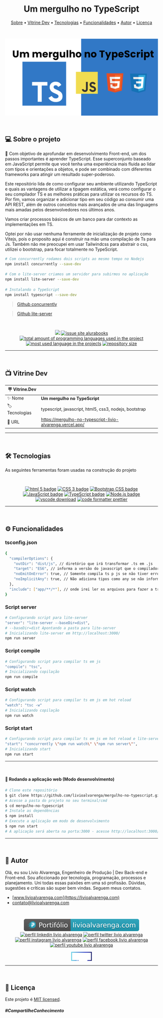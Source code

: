 <h1 align="center"> 
	Um mergulho no TypeScript
</h1>
<p align="center">
 <a href="#-sobre-o-projeto">Sobre</a> •
 <a href="#-vitrine-dev">Vitrine Dev</a> •
 <a href="#-tecnologias">Tecnologias</a> •
 <a href="#-funcionalidades">Funcionalidades</a> •
 <a href="#-autor">Autor</a> • 
 <a href="#-licença">Licença</a>
</p>

&nbsp;

![Capa](https://github.com/LivioAlvarenga/mergulho-no-typescript/blob/master/files/capa.png?raw=true#vitrinedev)

&nbsp;
<a id="-sobre-o-projeto"></a>

## 💻 Sobre o projeto

🚀 Com objetivo de aprofundar em desenvolvimento Front-end, um dos passos importantes é aprender TypeScript. Esse superconjunto baseado em JavaScript permite que você tenha uma experiência mais fluida ao lidar com tipos e orientações a objetos, e pode ser combinado com diferentes frameworks para atingir um resultado super-poderoso.

Este repositório lida de como configurar seu ambiente utilizando TypeScript e quais as vantagens de utilizar a tipagem estática, verá como configurar o seu compilador TS e as melhores práticas para utilizar os recursos do TS. Por fim, vamos organizar e adicionar tipo em seu código ao consumir uma API REST, além de outros conceitos mais avançados de uma das linguagens mais amadas pelos desenvolvedores nos últimos anos.

Vamos criar processos básicos de um banco para dar contexto as implementações em TS.

Optei por não usar nenhuma ferramente de inicialização de projeto como Vitejs, pois o proposito aqui é construir na mão uma compilação de Ts para Js. Também não me preocupei em usar Tailwindcss para abstrair o css, utilizei o bootstrap, para focar totalmente no TypeScript.

```bash
# Com concurrently rodamos dois scripts ao mesmo tempo no Nodejs
npm install concurrently --save-dev

# Com o lite-server criamos um servidor para subirmos no aplicação
npm install lite-server --save-dev

# Instalando o TypeScript
npm install typescript --save-dev
```

> [Github concurrently](https://github.com/open-cli-tools/concurrently#readme)

> [Github lite-server](https://github.com/johnpapa/lite-server#readme)

&nbsp;

<p align="center">
  <a href="#license"><img src="https://img.shields.io/github/license/LivioAlvarenga/mergulho-no-typescript?color=ff0000"></a>
  <a href="https://github.com/LivioAlvarenga/mergulho-no-typescript/issues"><img src="https://img.shields.io/github/issues/LivioAlvarenga/mergulho-no-typescript" alt="issue site alurabooks" /></a>
  <a href="https://github.com/LivioAlvarenga/mergulho-no-typescript"><img src="https://img.shields.io/github/languages/count/LivioAlvarenga/mergulho-no-typescript" alt="total amount of programming languages used in the project" /></a>
  <a href="https://github.com/LivioAlvarenga/mergulho-no-typescript"><img src="https://img.shields.io/github/languages/top/LivioAlvarenga/mergulho-no-typescript" alt="most used language in the projects" /></a>
  <a href="https://github.com/LivioAlvarenga/mergulho-no-typescript"><img src="https://img.shields.io/github/repo-size/LivioAlvarenga/mergulho-no-typescript" alt="repository size" /></a>
<p>

---

&nbsp;
<a id="-vitrine-dev"></a>

## 📺 Vitrine Dev

| :placard: Vitrine.Dev |                                                            |
| --------------------- | ---------------------------------------------------------- |
| :sparkles: Nome       | **Um mergulho no TypeScript**                              |
| :label: Tecnologias   | typescript, javascript, html5, css3, nodejs, bootstrap     |
| :rocket: URL          | https://mergulho-no-typescript-livio-alvarenga.vercel.app/ |

---

&nbsp;
<a id="-tecnologias"></a>

## 🛠 Tecnologias

As seguintes ferramentas foram usadas na construção do projeto

&nbsp;

<p align="center">
  <a href= "https://html5.org/"><img alt="html 5 badge" src="https://img.shields.io/static/v1?logoWidth=15&logoColor=E34F26&logo=HTML5&label=Markup Language&message=HTML5&color=E34F26"></a>
  <a href= "https://developer.mozilla.org/pt-BR/docs/Web/CSS"><img alt="CSS 3 badge" src="https://img.shields.io/static/v1?logoWidth=15&logoColor=1572B6&logo=CSS3&label=Style&message=CSS3&color=1572B6"></a>
  <a href= "https://getbootstrap.com/"><img alt="Bootstrap CSS badge" src="https://img.shields.io/static/v1?logoWidth=15&logoColor=7952b3&logo=Bootstrap&label=Style&message=Bootstrap&color=7952b3"></a>
  <a href= "https://www.javascript.com/"><img alt="JavaScript badge" src="https://img.shields.io/static/v1?logoWidth=15&logoColor=F7DF1E&logo=JavaScript&label=Language&message=JavaScript&color=F7DF1E"></a>
  <a href= "https://www.typescriptlang.org/"><img alt="TypeScript badge" src="https://img.shields.io/static/v1?logoWidth=15&logoColor=3178c6&logo=TypeScript&label=Language&message=TypeScript&color=3178c6"></a>
  <a href= "https://nodejs.org/en/"><img alt="Node.js badge" src="https://img.shields.io/static/v1?logoWidth=15&logoColor=339933&logo=Node.js&label=Runtime Environment&message=Node.js&color=3139933"></a>
  <a href= "https://code.visualstudio.com/download"><img alt="vscode download" src="https://img.shields.io/static/v1?logoWidth=15&logoColor=007ACC&logo=Visual Studio Code&label=IDE&message=Visual Studio Code&color=007ACC"></a>
  <a href= "https://github.com/prettier/prettier"><img alt="code formatter prettier" src="https://img.shields.io/static/v1?logoWidth=15&logoColor=F7B93E&logo=Prettier&label=Code Formatter&message=Prettier&color=F7B93E"></a>
</p>

---

&nbsp;
<a id="-funcionalidades"></a>

## ⚙️ Funcionalidades

### tsconfig.json

```bash
{
  "compilerOptions": {
    "outDir": "dist/js", // diretório que irá transformar .ts em .js
    "target": "ES6", // informa a versão do javascript que o compilador irá transformar .ts em .js
    "noEmitOnError": true, // Somente compila ts p js se não tiver erros.
    "noImplicitAny": true, // Não adiciona tipos como any se não informarmos a tipagem
  },
  "include": ["app/**/*"], // onde irei ler os arquivos para fazer a transformação (tudo que estiver dentro de app)
}
```

### Script server

```bash
# Configurando script para lite-server
"server": "lite-server --baseDir=dist",
# --baseDir=dist Apontando a pasta para lite-server
# Inicializando lite-server em http://localhost:3000/
npm run server
```

### Script compile

```bash
# Configurando script para compilar ts em js
"compile": "tsc",
# Inicializando copilação
npm run compile
```

### Script watch

```bash
# Configurando script para compilar ts em js em hot reload
"watch": "tsc -w"
# Inicializando copilação
npm run watch
```

### Script start

```bash
# Configurando script para compilar ts em js em hot reload e lite-server com concurrently
"start": "concurrently \"npm run watch\" \"npm run server\"",
# Inicializando start
npm run start
```

---

&nbsp;

#### 🧭 Rodando a aplicação web (Modo desenvolvimento)

```bash
# Clone este repositório
$ git clone https://github.com/livioalvarenga/mergulho-no-typescript.git
# Acesse a pasta do projeto no seu terminal/cmd
$ cd mergulho-no-typescript
# Instale as dependências
$ npm install
# Execute a aplicação em modo de desenvolvimento
$ npm run start
# A aplicação será aberta na porta:3000 - acesse http://localhost:3000/
```

---

&nbsp;
<a id="-autor"></a>

## 🦸 Autor

Olá, eu sou Livio Alvarenga, Engenheiro de Produção | Dev Back-end e Front-end. Sou aficcionado por tecnologia, programação, processos e planejamento. Uni todas essas paixões em uma só profissão. Dúvidas, sugestões e críticas são super bem vindas. Seguem meus contatos.

- [www.livioalvarenga.com](https://livioalvarenga.com)
- contato@livioalvarenga.com

&nbsp;

<p align="center">
  <a href= "https://www.livioalvarenga.com/"><img alt="portifólio livio alvarenga" src="https://raw.githubusercontent.com/LivioAlvarenga/LivioAlvarenga/3109a24e71f07dbad193ae0ddbc43b69b39c7adf/files/badgePortifolioLivio.svg"></a>
  <a href= "https://www.linkedin.com/in/livio-alvarenga-planejamento-mrp-engenheiro-produ%C3%A7%C3%A3o-materiais-vba-powerbi/"><img alt="perfil linkedin livio alvarenga" src="https://img.shields.io/static/v1?logoWidth=15&logoColor=0A66C2&logo=LinkedIn&label=LinkedIn&message=Livio Alvarenga&color=0A66C2"></a>
  <a href= "https://twitter.com/AlvarengaLivio"><img alt="perfil twitter livio alvarenga" src="https://img.shields.io/static/v1?logoWidth=15&logoColor=1DA1F2&logo=Twitter&label=Twitter&message=@AlvarengaLivio&color=1DA1F2"></a>
  <a href= "https://www.instagram.com/livio_alvarenga/"><img alt="perfil instagram livio alvarenga" src="https://img.shields.io/static/v1?logoWidth=15&logoColor=E4405F&logo=Instagram&label=Instagram&message=@livio_alvarenga&color=E4405F"></a>
  <a href= "https://www.facebook.com/profile.php?id=100083957091312"><img alt="perfil facebook livio alvarenga" src="https://img.shields.io/static/v1?logoWidth=15&logoColor=1877F2&logo=Facebook&label=Facebook&message=Livio Alvarenga&color=1877F2"></a>
  <a href= "https://www.youtube.com/channel/UCrZgsh8IWyyNrRZ7cjrPbcg"><img alt="perfil youtube livio alvarenga" src="https://img.shields.io/static/v1?logoWidth=15&logoColor=FF0000&logo=YouTube&label=Youtube&message=Livio Alvarenga&color=FF0000"></a>
</p>
<p align="center">
 <a href= "https://cursos.alura.com.br/vitrinedev/livioalvarenga"><img alt="perfil vitrinedev livio alvarenga" align="center" height="30" src="https://raw.githubusercontent.com/LivioAlvarenga/LivioAlvarenga/e0f5b5a82976af114d957c20f0c78b4d304a68a0/files/vitrinedev.svg"></a>
</p>

---

&nbsp;
<a id="-licença"></a>

## 📝 Licença

Este projeto é [MIT licensed](./LICENSE).

##### _#CompartilheConhecimento_
